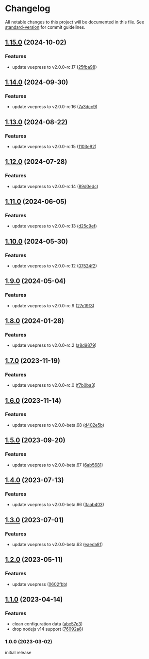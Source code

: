 # Changelog

All notable changes to this project will be documented in this file. See [standard-version](https://github.com/conventional-changelog/standard-version) for commit guidelines.

## [1.15.0](https://github.com/azat-io/vuepress-plugin-remove-html-extension/compare/v1.14.0...v1.15.0) (2024-10-02)


### Features

* update vuepress to v2.0.0-rc.17 ([25fba98](https://github.com/azat-io/vuepress-plugin-remove-html-extension/commit/25fba985ca5adfb9df7b9e80f87d26b16b1f107f))

## [1.14.0](https://github.com/azat-io/vuepress-plugin-remove-html-extension/compare/v1.13.0...v1.14.0) (2024-09-30)


### Features

* update vuepress to v2.0.0-rc.16 ([7a3dcc9](https://github.com/azat-io/vuepress-plugin-remove-html-extension/commit/7a3dcc97fecb6c6b1ad264b386396f9d17148413))

## [1.13.0](https://github.com/azat-io/vuepress-plugin-remove-html-extension/compare/v1.12.0...v1.13.0) (2024-08-22)


### Features

* update vuepress to v2.0.0-rc.15 ([1103e92](https://github.com/azat-io/vuepress-plugin-remove-html-extension/commit/1103e9208747194249996566522aeb51936a74b2))

## [1.12.0](https://github.com/azat-io/vuepress-plugin-remove-html-extension/compare/v1.11.0...v1.12.0) (2024-07-28)


### Features

* update vuepress to v2.0.0-rc.14 ([89d0edc](https://github.com/azat-io/vuepress-plugin-remove-html-extension/commit/89d0edc27a567706f83b55729ca9973f36aa57ed))

## [1.11.0](https://github.com/azat-io/vuepress-plugin-remove-html-extension/compare/v1.10.0...v1.11.0) (2024-06-05)


### Features

* update vuepress to v2.0.0-rc.13 ([d25c9ef](https://github.com/azat-io/vuepress-plugin-remove-html-extension/commit/d25c9ef823069df100196e2c000adeb870c60df7))

## [1.10.0](https://github.com/azat-io/vuepress-plugin-remove-html-extension/compare/v1.9.0...v1.10.0) (2024-05-30)


### Features

* update vuepress to v2.0.0-rc.12 ([07524f2](https://github.com/azat-io/vuepress-plugin-remove-html-extension/commit/07524f267765183700e3b9f1e3082c5f237ce967))

## [1.9.0](https://github.com/azat-io/vuepress-plugin-remove-html-extension/compare/v1.8.0...v1.9.0) (2024-05-04)


### Features

* update vuepress to v2.0.0-rc.9 ([27c19f3](https://github.com/azat-io/vuepress-plugin-remove-html-extension/commit/27c19f3c37aece5b224340bf24661349d6a83f3e))

## [1.8.0](https://github.com/azat-io/vuepress-plugin-remove-html-extension/compare/v1.7.0...v1.8.0) (2024-01-28)


### Features

* update vuepress to v2.0.0-rc.2 ([a8d9879](https://github.com/azat-io/vuepress-plugin-remove-html-extension/commit/a8d98799133b1007551825346dffa3bc3e90a413))

## [1.7.0](https://github.com/azat-io/vuepress-plugin-remove-html-extension/compare/v1.6.0...v1.7.0) (2023-11-19)


### Features

* update vuepress to v2.0.0-rc.0 ([f7b0ba3](https://github.com/azat-io/vuepress-plugin-remove-html-extension/commit/f7b0ba3d9584f92e4c226e29b83cc0b90b97458d))

## [1.6.0](https://github.com/azat-io/vuepress-plugin-remove-html-extension/compare/v1.5.0...v1.6.0) (2023-11-14)


### Features

* update vuepress to v2.0.0-beta.68 ([d402e5b](https://github.com/azat-io/vuepress-plugin-remove-html-extension/commit/d402e5be183fc1c9badd0aa49f46f3e8764e7a4a))

## [1.5.0](https://github.com/azat-io/vuepress-plugin-remove-html-extension/compare/v1.4.0...v1.5.0) (2023-09-20)


### Features

* update vuepress to v2.0.0-beta.67 ([6ab5681](https://github.com/azat-io/vuepress-plugin-remove-html-extension/commit/6ab5681bf4826e91ddcaf2c563053406c97cd5b2))

## [1.4.0](https://github.com/azat-io/vuepress-plugin-remove-html-extension/compare/v1.3.0...v1.4.0) (2023-07-13)


### Features

* update vuepress to v2.0.0-beta.66 ([3aab403](https://github.com/azat-io/vuepress-plugin-remove-html-extension/commit/3aab4033b36a32db65572d16cac671e2ba5f10ba))

## [1.3.0](https://github.com/azat-io/vuepress-plugin-remove-html-extension/compare/v1.2.0...v1.3.0) (2023-07-01)


### Features

* update vuepress to v2.0.0-beta.63 ([eaeda81](https://github.com/azat-io/vuepress-plugin-remove-html-extension/commit/eaeda81c082ce16faf5a9a6ef9f450a5a67b1aae))

## [1.2.0](https://github.com/azat-io/vuepress-plugin-remove-html-extension/compare/v1.1.0...v1.2.0) (2023-05-11)


### Features

* update vuepress ([0602fbb](https://github.com/azat-io/vuepress-plugin-remove-html-extension/commit/0602fbb77e503cb684c30799cdd7bf6bb27c0321))

## [1.1.0](https://github.com/azat-io/vuepress-plugin-remove-html-extension/compare/v1.0.0...v1.1.0) (2023-04-14)


### Features

* clean configuration data ([abc57e3](https://github.com/azat-io/vuepress-plugin-remove-html-extension/commit/abc57e32073ce87dd0a028ce2bd8752bc17cea84))
* drop nodejs v14 support ([76092a8](https://github.com/azat-io/vuepress-plugin-remove-html-extension/commit/76092a85cf0725aeafab72ae8f51681ff1c34ef3))

### 1.0.0 (2023-03-02)

initial release
